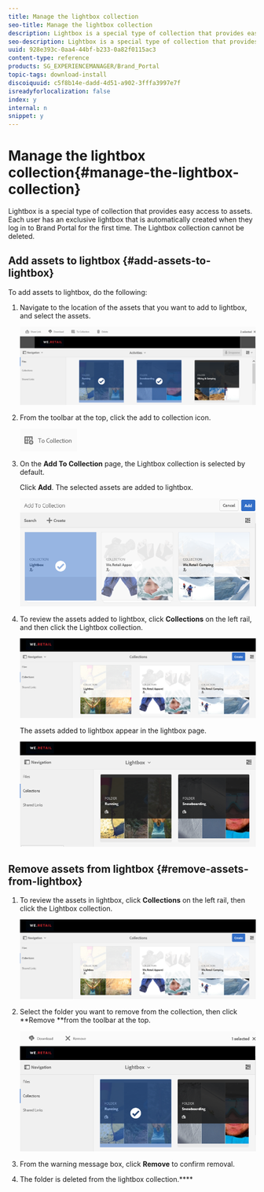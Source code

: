 ```yaml
---
title: Manage the lightbox collection
seo-title: Manage the lightbox collection
description: Lightbox is a special type of collection that provides easy access to assets. Each user has an exclusive lightbox that is automatically created when they log in to Brand Portal for the first time. The Lightbox collection cannot be deleted.
seo-description: Lightbox is a special type of collection that provides easy access to assets. Each user has an exclusive lightbox that is automatically created when they log in to Brand Portal for the first time. The Lightbox collection cannot be deleted.
uuid: 928e393c-0aa4-44bf-b233-0a82f0115ac3
content-type: reference
products: SG_EXPERIENCEMANAGER/Brand_Portal
topic-tags: download-install
discoiquuid: c5f8b14e-dadd-4d51-a902-3fffa3997e7f
isreadyforlocalization: false
index: y
internal: n
snippet: y
---
```


# Manage the lightbox collection{#manage-the-lightbox-collection}

Lightbox is a special type of collection that provides easy access to assets. Each user has an exclusive lightbox that is automatically created when they log in to Brand Portal for the first time. The Lightbox collection cannot be deleted.

## Add assets to lightbox {#add-assets-to-lightbox}

To add assets to lightbox, do the following:

1. Navigate to the location of the assets that you want to add to lightbox, and select the assets.

   ![](assets/link_sharing_assetselection.PNG)

1. From the toolbar at the top, click the add to collection icon.

   ![](assets/add_to_collection.PNG)

1. On the **Add To Collection** page, the Lightbox collection is selected by default.

   Click **Add**. The selected assets are added to lightbox. 

   ![](assets/add_to_collectionlightbox.PNG)

1. To review the assets added to lightbox, click **Collections** on the left rail, and then click the Lightbox collection.

   ![](assets/collections_lightbox.png)

   The assets added to lightbox appear in the lightbox page.

   ![](assets/added_to_collectionlightbox.PNG)

## Remove assets from lightbox {#remove-assets-from-lightbox}

1. To review the assets in lightbox, click **Collections** on the left rail, then click the Lightbox collection.

   ![](assets/collections_lightbox-1.png)

1. Select the folder you want to remove from the collection, then click **Remove **from the toolbar at the top.

   ![](assets/collections_lightboxdelete.png)

1. From the warning message box, click **Remove** to confirm removal.
1. The folder is deleted from the lightbox collection.****

